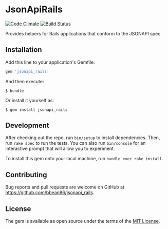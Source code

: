 # JsonApiRails

[![Code Climate](https://codeclimate.com/github/bbean86/jsonapi_rails/badges/gpa.svg)](https://codeclimate.com/github/bbean86/jsonapi_rails)
[![Build Status](https://travis-ci.org/bbean86/jsonapi_rails.svg?branch=master)](https://travis-ci.org/bbean86/jsonapi_rails)

Provides helpers for Rails applications that conform to the JSONAPI spec

## Installation

Add this line to your application's Gemfile:

```ruby
gem 'jsonapi_rails'
```

And then execute:

    $ bundle

Or install it yourself as:

    $ gem install jsonapi_rails

## Development

After checking out the repo, run `bin/setup` to install dependencies. Then, run `rake spec` to run the tests. You can also run `bin/console` for an interactive prompt that will allow you to experiment.

To install this gem onto your local machine, run `bundle exec rake install`.

## Contributing

Bug reports and pull requests are welcome on GitHub at https://github.com/bbean86/jsonapi_rails.


## License

The gem is available as open source under the terms of the [MIT License](http://opensource.org/licenses/MIT).
